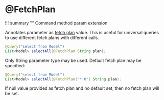 # @FetchPlan

!!! summary ""
    Command method param extension

Annotates parameter as [fetch plan](http://www.orientechnologies.com/docs/last/orientdb.wiki/Fetching-Strategies.html) value. 
This is useful for universal queries to use different fetch plans with different calls.

```java
@Query("select from Model")
List<Model> selectAll(@FetchPlan String plan);
```

Only String parameter type may be used. 
Default fetch plan may be specified:

```java
@Query("select from Model")
List<Model> selectAll(@FetchPlan("*:0") String plan);
```

If null value provided as fetch plan and no default set, then no fetch plan will be set.

